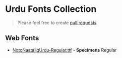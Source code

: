 # Urdu Fonts Collection

> Please feel free to create [pull requests](https://github.com/urduhack/urdu-fonts/pulls)

## Web Fonts

- [NotoNastaliqUrdu-Regular.ttf](https://www.google.com/get/noto/#nastaliq-aran) - **Specimens** Regular